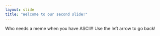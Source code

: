 ```yaml
---
layout: slide
title: "Welcome to our second slide!"
---
```

Who needs a meme when you have ASCII!!
Use the left arrow to go back!
